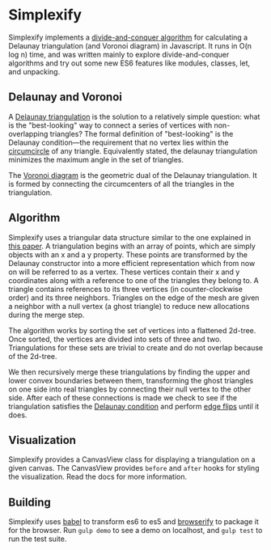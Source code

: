 Simplexify
==========

Simplexify implements a [divide-and-conquer
algorithm](http://link.springer.com/article/10.1007%2Fs12541-011-0056-1)
for calculating a Delaunay triangulation (and Voronoi diagram) in Javascript. It
runs in O(n log n) time, and was written mainly to explore divide-and-conquer
algorithms and try out some new ES6 features like modules, classes, let,
and unpacking.

Delaunay and Voronoi
----------------

A [Delaunay
triangulation](http://en.wikipedia.org/wiki/Delaunay_triangulation) is
the solution to a relatively simple question: what is the "best-looking"
way to connect a series of vertices with non-overlapping triangles? The
formal definition of "best-looking" is the Delaunay
condition—the requirement that no vertex lies within the
[circumcircle](http://mathworld.wolfram.com/Circumcircle.html) of any
triangle. Equivalently stated, the delaunay triangulation minimizes the
maximum angle in the set of triangles.

The [Voronoi diagram](http://en.wikipedia.org/wiki/Voronoi_diagram)
is the geometric dual of the Delaunay triangulation. It is formed by
connecting the circumcenters of all the triangles in the triangulation.

Algorithm
---------

Simplexify uses a triangular data structure similar to the one explained
in [this paper](http://www.cs.berkeley.edu/~jrs/papers/triangle.pdf). A
triangulation begins with an array of points, which are simply objects
with an x and a y property. These points are transformed by the Delaunay
constructor into a more efficient representation which from now on will
be referred to as a vertex. These vertices contain their x and y
coordinates along with a reference to one of the triangles they belong
to. A triangle contains references to its three vertices (in
counter-clockwise order) and its three neighbors. Triangles on the edge
of the mesh are given a neighbor with a null vertex (a ghost triangle)
to reduce new allocations during the merge step.

The algorithm works by sorting the set of vertices into a flattened
2d-tree. Once sorted, the vertices are divided into sets of three and
two. Triangulations for these sets are trivial to create and do not
overlap because of the 2d-tree.

We then recursively merge these triangulations by finding the upper and
lower convex boundaries between them, transforming the ghost triangles
on one side into real triangles by connecting their null vertex to the
other side. After each of these connections is made we check to see if
the triangulation satisfies the [Delaunay
condition](http://en.wikibooks.org/wiki/Trigonometry/For_Enthusiasts/Delaunay_triangulation#Formal_Definition)
and perform [edge
flips](http://en.wikipedia.org/wiki/Delaunay_triangulation#Visual_Delaunay_definition:_Flipping)
until it does.

Visualization
-------------

Simplexify provides a CanvasView class for displaying a triangulation on
a given canvas. The CanvasView provides `before` and `after` hooks for
styling the visualization. Read the docs for more information.

Building
--------

Simplexify uses [babel](https://babeljs.io) to transform es6 to es5 and
[browserify](http://browserify.org) to package it for the browser. Run
`gulp demo` to see a demo on localhost, and `gulp test` to run the test
suite.
